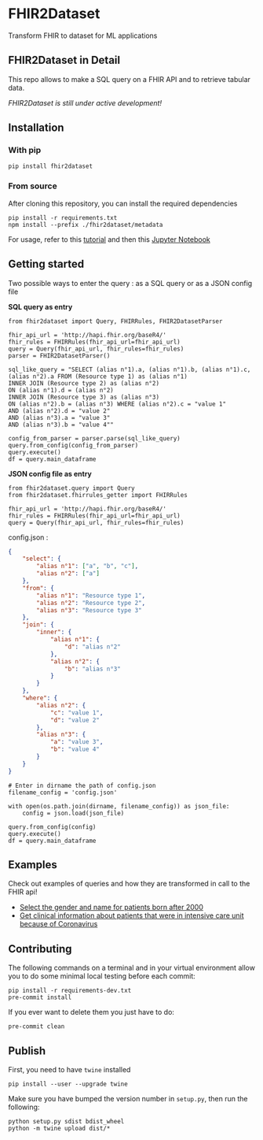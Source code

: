 # FHIR2Dataset

Transform FHIR to dataset for ML applications

## FHIR2Dataset in Detail

This repo allows to make a SQL query on a FHIR API and to retrieve tabular data.

_FHIR2Dataset is still under active development!_

## Installation

### With pip

`pip install fhir2dataset`

### From source

After cloning this repository, you can install the required dependencies

```
pip install -r requirements.txt
npm install --prefix ./fhir2dataset/metadata
```

For usage, refer to this [tutorial](https://htmlpreview.github.io/?https://github.com/arkhn/FHIR2Dataset/blob/query_tests/examples/tutorial.html) and then this [Jupyter Notebook](examples/example.ipynb)

## Getting started

Two possible ways to enter the query : as a SQL query or as a JSON config file

**SQL query as entry**

```
from fhir2dataset import Query, FHIRRules, FHIR2DatasetParser

fhir_api_url = 'http://hapi.fhir.org/baseR4/'
fhir_rules = FHIRRules(fhir_api_url=fhir_api_url)
query = Query(fhir_api_url, fhir_rules=fhir_rules)
parser = FHIR2DatasetParser()
```

```
sql_like_query = "SELECT (alias n°1).a, (alias n°1).b, (alias n°1).c, (alias n°2).a FROM (Resource type 1) as (alias n°1)
INNER JOIN (Resource type 2) as (alias n°2)
ON (alias n°1).d = (alias n°2)
INNER JOIN (Resource type 3) as (alias n°3)
ON (alias n°2).b = (alias n°3) WHERE (alias n°2).c = "value 1"
AND (alias n°2).d = "value 2"
AND (alias n°3).a = "value 3"
AND (alias n°3).b = "value 4""
```

```
config_from_parser = parser.parse(sql_like_query)
query.from_config(config_from_parser)
query.execute()
df = query.main_dataframe
```

**JSON config file as entry**

```
from fhir2dataset.query import Query
from fhir2dataset.fhirrules_getter import FHIRRules

fhir_api_url = 'http://hapi.fhir.org/baseR4/'
fhir_rules = FHIRRules(fhir_api_url=fhir_api_url)
query = Query(fhir_api_url, fhir_rules=fhir_rules)
```

config.json :

```json
{
    "select": {
        "alias n°1": ["a", "b", "c"],
        "alias n°2": ["a"]
    },
    "from": {
        "alias n°1": "Resource type 1",
        "alias n°2": "Resource type 2",
        "alias n°3": "Resource type 3"
    },
    "join": {
        "inner": {
            "alias n°1": {
                "d": "alias n°2"
            },
            "alias n°2": {
                "b": "alias n°3"
            }
        }
    },
    "where": {
        "alias n°2": {
            "c": "value 1",
            "d": "value 2"
        },
        "alias n°3": {
            "a": "value 3",
            "b": "value 4"
        }
    }
}
```

```
# Enter in dirname the path of config.json
filename_config = 'config.json'

with open(os.path.join(dirname, filename_config)) as json_file:
    config = json.load(json_file)

query.from_config(config)
query.execute()
df = query.main_dataframe
```

## Examples

Check out examples of queries and how they are transformed in call to the FHIR api!

-   [Select the gender and name for patients born after 2000](examples/example1.md)
-   [Get clinical information about patients that were in intensive care unit because of Coronavirus](examples/example2.md)

## Contributing

The following commands on a terminal and in your virtual environment allow you to do some minimal local testing before each commit:

```
pip install -r requirements-dev.txt
pre-commit install
```

If you ever want to delete them you just have to do:

```
pre-commit clean
```

## Publish

First, you need to have `twine` installed

```
pip install --user --upgrade twine
```

Make sure you have bumped the version number in `setup.py`, then run the following:

```
python setup.py sdist bdist_wheel
python -m twine upload dist/*
```
